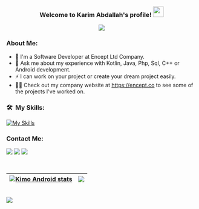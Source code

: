 <h3 align="center">
  Welcome to Karim Abdallah's profile!
  <img src="https://media.giphy.com/media/hvRJCLFzcasrR4ia7z/giphy.gif" width="28">
</h3>

<p align="center">
  <a href="https://github.com/DenverCoder1/readme-typing-svg"><img src="https://readme-typing-svg.herokuapp.com/?lines=I+am+a+Fullstack+developer;Backend+Developer;Android+Developer;CEO+of+Encept+Ltd+Company&font=Fira%20Code&width=440&height=45&color=7f52ff&vCenter=true&size=22"></a>
</p> 

### About Me:
- 🏢 I'm a Software Developer at Encept Ltd Company.
- 💬 Ask me about my experience with Kotlin, Java, Php, Sql, C++ or Android development.
- ⚡ I can work on your project or create your dream project easily.
- 👨‍💻 Check out my company website at https://encept.co to see some of the projects I've worked on.


### 🛠 &nbsp;My Skills:
[![My Skills](https://skillicons.dev/icons?i=kotlin,java,php,mysql,cpp,ktor,androidstudio,idea,vscode,gradle,git,mongodb,laravel,firebase,html,css,devto,linkedin,discord,github,postman,powershell,stackoverflow&perline=12)](https://skillicons.dev)


### Contact Me:
<a href="https://www.facebook.com/karim.abdallah.dev" target="_blank"><img src="https://img.shields.io/badge/-Karim%20Abdallah-0077B5?style=for-the-badge&logo=Facebook&logoColor=white"/></a>
<a href="https://www.linkedin.com/in/karim-abdallah-dev" target="_blank"><img src="https://img.shields.io/badge/-Karim%20Abdallah-0077B5?style=for-the-badge&logo=Linkedin&logoColor=white"/></a>
<a href="mailto:karim@encept.co" target="_blank"><img src="https://img.shields.io/badge/-karim@encept.co-0077B5?style=for-the-badge&logo=Gmail&logoColor=white"/></a>

<br>

| <a href="https://encept.co"><img align="center" src="https://github-readme-stats.vercel.app/api?username=kimoandroid&show_icons=true&include_all_commits=true&hide_border=true" alt="Kimo Android stats"/></a> | <a href="[https://encept.co](https://encept.co)"><img align="center" src="https://github-readme-stats.vercel.app/api/top-langs/?username=kimoandroid&layout=compact&hide_border=true"/></a> |
| ------------- | ------------- |

<br>
<a href="https://komarev.com/ghpvc/?username=kimoandroid&style=for-the-badge">
    <img src="https://komarev.com/ghpvc/?username=kimoandroid&style=for-the-badge">
</a>
